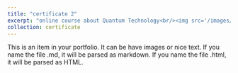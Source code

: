 ```yaml
---
title: "certificate 2"
excerpt: "online course about Quantum Technology<br/><img src='/images/certificate_2.png'>"
collection: certificate
---
```


This is an item in your portfolio. It can be have images or nice text. If you name the file .md, it will be parsed as markdown. If you name the file .html, it will be parsed as HTML. 
